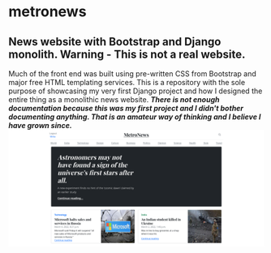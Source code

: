 # metronews
News website with Bootstrap and Django monolith.
Warning - This is not a real website.
---------------------------------------
Much of the front end was built using pre-written CSS from Bootstrap and major free HTML templating services.
This is a repository with the sole purpose of showcasing my very first Django project and how I designed the entire thing as a monolithic news website. 
***There is not enough documentation because this was my first project and I didn't bother documenting anything. That is an amateur way of thinking and I believe I have grown since.***
![Metronews - Home](https://github.com/ryonistic/metronews/blob/main/metronews_home.png?raw=true "Home Page screenshot")
